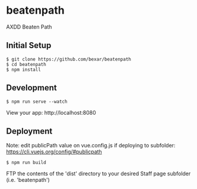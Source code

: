 # beatenpath
AXDD Beaten Path


## Initial Setup
```
$ git clone https://github.com/bexar/beatenpath
$ cd beatenpath
$ npm install
```

## Development
```
$ npm run serve --watch
```

View your app: http://localhost:8080


## Deployment

Note: edit publicPath value on vue.config.js if deploying to subfolder: https://cli.vuejs.org/config/#publicpath 

```
$ npm run build
```

FTP the contents of the 'dist' directory to your desired Staff page subfolder (i.e. 'beatenpath')
